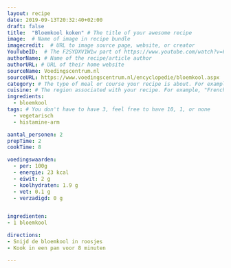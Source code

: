 ```yaml
---
layout: recipe
date: 2019-09-13T20:32:40+02:00
draft: false
title:  "Bloemkool koken" # The title of your awesome recipe
image:  # Name of image in recipe bundle
imagecredit:  # URL to image source page, website, or creator
YouTubeID:  # The F2SYDXV1W1w part of https://www.youtube.com/watch?v=F2SYDXV1W1w
authorName: # Name of the recipe/article author
authorURL: # URL of their home website
sourceName: Voedingscentrum.nl
sourceURL: https://www.voedingscentrum.nl/encyclopedie/bloemkool.aspx
category: # The type of meal or course your recipe is about. For example: "dinner", "entree", or "dessert".
cuisine: # The region associated with your recipe. For example, "French", Mediterranean", or "American".
ingredients:
  - bloemkool
tags: # You don't have to have 3, feel free to have 10, 1, or none
  - vegetarisch
  - histamine-arm

aantal_personen: 2
prepTime: 2
cookTime: 8

voedingswaarden:
  - per: 100g
  - energie: 23 kcal
  - eiwit: 2 g
  - koolhydraten: 1.9 g
  - vet: 0.1 g
  - verzadigd: 0 g


ingredienten:
- 1 bloemkool

directions:
- Snijd de bloemkool in roosjes
- Kook in een pan voor 8 minuten

---
```

